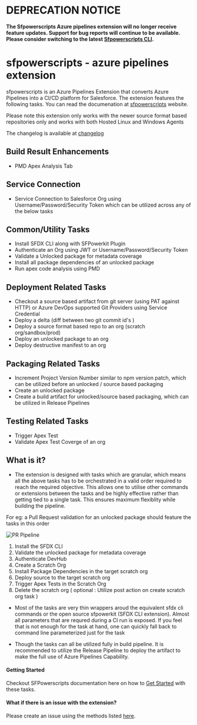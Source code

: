 # **DEPRECATION NOTICE**

**The Sfpowerscripts Azure pipelines extension will no longer receive feature updates. Support for bug reports will continue to be available. Please consider switching to the latest [Sfpowerscripts CLI](https://github.com/Accenture/sfpowerscripts/tree/develop/packages/sfpowerscripts-cli).**

# sfpowerscripts - azure pipelines extension

sfpowerscripts is an Azure Pipelines Extension that converts Azure Pipelines into a CI/CD platform for Salesforce. The extension features the following tasks. You can read the documenation at  [sfpowerscripts](https://www.sfpowerscripts.com) website.

Please note this extension only works with the newer source format based repositories only and  works with both Hosted Linux and Windows Agents

The changelog is available at [changelog](https://dxatscale.gitbook.io/sfpowerscripts/change-log)

## Build Result Enhancements

- PMD Apex Analysis Tab

## Service Connection

-  Service Connection to Salesforce Org using Username/Password/Security Token which can be utilized across any of the below tasks

## Common/Utility Tasks

- Install SFDX CLI along with SFPowerkit Plugin
- Authenticate an Org using JWT or  Username/Password/Security Token
- Validate a Unlocked package for metadata coverage
- Install all package dependencies of an unlocked package
- Run apex code analysis using PMD

## Deployment Related Tasks

- Checkout a source based artifact from git server (using PAT against HTTP) or Azure DevOps supported Git Providers using Service Credential
- Deploy a delta (diff between two git commit id's )
- Deploy a source format based repo to an org (scratch org/sandbox/prod)
- Deploy an unlocked package to an org
- Deploy destructive manifest to an org

## Packaging Related Tasks

- Increment Project Version Number similar to npm version patch, which can be utilized before an unlocked / source based packaging
- Create an unlocked package
- Create a build artifact for unlocked/source based packaging, which can be utilized in Release Pipelines

## Testing Related Tasks

- Trigger Apex Test
- Validate Apex Test Coverge of an org

## What is it?

- The extension is designed with tasks which are granular,  which means all the above tasks has to be orchestrated in a valid order required to reach the required objective.  This allows one to utilise other commands or extensions between the tasks and be highly effective rather than getting tied to a single task. This ensures maximum flexiblity while building the pipeline.

For eg: a Pull Request validation for an unlocked package  should feature the tasks in this order

![PR Pipeline](https://gblobscdn.gitbook.com/assets%2F-MAtjpG8XNzMssUmQti_%2F-MAvM7zZz3vSV2vSpdG0%2F-MAvND22p7cwu2uvIzdU%2FPR%20Pipeline%20ScratchOrg.png?alt=media&token=d6a53bfb-2436-4c1b-b247-30b678079a12)

 1. Install the SFDX CLI
 2. Validate the unlocked package for metadata coverage
 3. Authenticate DevHub
 4. Create a Scratch Org
 5. Install Package Dependencies in the target scratch org
 6. Deploy source to the target scratch org
 7. Trigger Apex Tests in the Scratch Org
 8. Delete the scratch org ( optional :  Utilize post action on create scratch org task )

* Most of the tasks are very thin wrappers aroud the equivalent sfdx cli commands or the open source sfpowerkit (SFDX CLI extension). Almost all parameters that are requred during a CI run is exposed. If you feel that is not enough for the task at hand, one can quickly fall back to command line parameterized just for the task

* Though the tasks can all be utilized fully in build pipeline. It is recommended to utilize the Release Pipeline to deploy the artifact to make the full use of Azure Pipelines Capability.

#### Getting Started

Checkout SFPowerscripts documentation here on how to [Get Started](https://dxatscale.gitbook.io/sfpowerscripts/support) with these tasks.

#### What if there is an issue with the extension?

Please create an issue using the methods listed [here](https://dxatscale.gitbook.io/sfpowerscripts/support).
